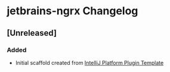<!-- Keep a Changelog guide -> https://keepachangelog.com -->

# jetbrains-ngrx Changelog

## [Unreleased]
### Added
- Initial scaffold created from [IntelliJ Platform Plugin Template](https://github.com/JetBrains/intellij-platform-plugin-template)
